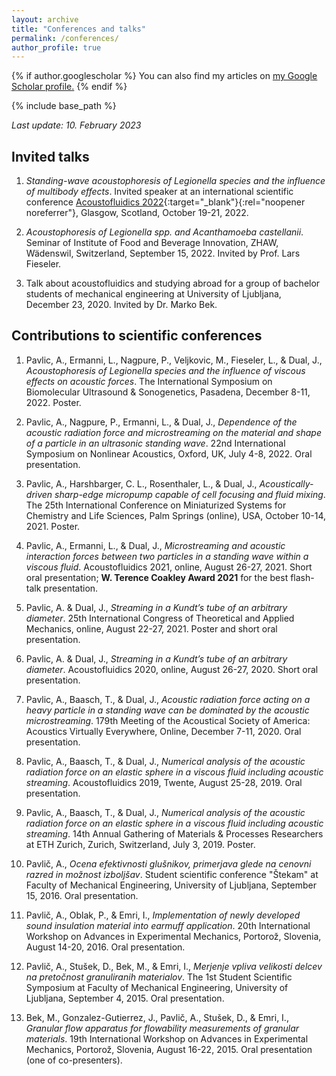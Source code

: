 ```yaml
---
layout: archive
title: "Conferences and talks"
permalink: /conferences/
author_profile: true
---
```


{% if author.googlescholar %}
  You can also find my articles on <u><a href="{{author.googlescholar}}">my Google Scholar profile</a>.</u>
{% endif %}

{% include base_path %}


*Last update: 10. February 2023*

## Invited talks

1. *Standing-wave acoustophoresis of Legionella species and the influence of multibody effects*. Invited speaker at an international scientific conference [Acoustofluidics 2022](https://www.acoustofluidics.net){:target="_blank"}{:rel="noopener noreferrer"}, Glasgow, Scotland, October 19-21, 2022.

1. *Acoustophoresis of Legionella spp. and Acanthamoeba castellanii*. Seminar of Institute of Food and Beverage Innovation, ZHAW, Wädenswil, Switzerland, September 15, 2022. Invited by Prof. Lars Fieseler.

1. Talk about acoustofluidics and studying abroad for a group of bachelor students of mechanical engineering at University of Ljubljana, December 23, 2020. Invited by Dr. Marko Bek.


## Contributions to scientific conferences

1. Pavlic, A., Ermanni, L., Nagpure, P., Veljkovic, M., Fieseler, L., & Dual, J., *Acoustophoresis of Legionella species and the influence of viscous effects on acoustic forces*. The International Symposium on Biomolecular Ultrasound & Sonogenetics, Pasadena, December 8-11, 2022. Poster.

1. Pavlic, A., Nagpure, P., Ermanni, L., & Dual, J., *Dependence of the acoustic radiation force and microstreaming on the material and shape of a particle in an ultrasonic standing wave*. 22nd International Symposium on Nonlinear Acoustics, Oxford, UK, July 4-8, 2022. Oral presentation.

1. Pavlic, A., Harshbarger, C. L., Rosenthaler, L., & Dual, J., *Acoustically-driven sharp-edge micropump capable of cell focusing and fluid mixing*. The 25th International Conference on Miniaturized Systems for Chemistry and Life Sciences, Palm Springs (online), USA, October 10-14, 2021. Poster.

1. Pavlic, A., Ermanni, L., & Dual, J., *Microstreaming and acoustic interaction forces between two particles in a standing wave within a viscous fluid*. Acoustofluidics 2021, online, August 26-27, 2021. Short oral presentation; **W. Terence Coakley Award 2021** for the best flash-talk presentation.

1. Pavlic, A. & Dual, J., *Streaming in a Kundt’s tube of an arbitrary diameter*. 25th International Congress of Theoretical and Applied Mechanics, online, August 22-27, 2021. Poster and short oral presentation.

1. Pavlic, A. & Dual, J., *Streaming in a Kundt’s tube of an arbitrary diameter*. Acoustofluidics 2020, online, August 26-27, 2020. Short oral presentation.

1. Pavlic, A., Baasch, T., & Dual, J., *Acoustic radiation force acting on a heavy particle in a standing wave can be dominated by the acoustic microstreaming*. 179th Meeting of the Acoustical Society of America: Acoustics Virtually Everywhere, Online, December 7-11, 2020. Oral presentation.

1. Pavlic, A., Baasch, T., & Dual, J., *Numerical analysis of the acoustic radiation force on an elastic sphere in a viscous fluid including acoustic streaming*. Acoustofluidics 2019, Twente, August 25-28, 2019. Oral presentation.

1. Pavlic, A., Baasch, T., & Dual, J., *Numerical analysis of the acoustic radiation force on an elastic sphere in a viscous fluid including acoustic streaming*. 14th Annual Gathering of Materials & Processes Researchers at ETH Zurich, Zurich, Switzerland, July 3, 2019. Poster.

1. Pavlič, A., *Ocena efektivnosti glušnikov, primerjava glede na cenovni razred in možnost izboljšav*. Student scientific conference "Štekam" at Faculty of Mechanical Engineering, University of Ljubljana, September 15, 2016. Oral presentation.

1. Pavlič, A., Oblak, P., & Emri, I., *Implementation of newly developed sound insulation material into earmuff application*. 20th International Workshop on Advances in Experimental Mechanics, Portorož, Slovenia, August 14-20, 2016. Oral presentation.

1. Pavlič, A., Stušek, D., Bek, M., & Emri, I., *Merjenje vpliva velikosti delcev na pretočnost granuliranih materialov*. The 1st Student Scientific Symposium at Faculty of Mechanical Engineering, University of Ljubljana, September 4, 2015. Oral presentation.

1. Bek, M., Gonzalez-Gutierrez, J., Pavlič, A., Stušek, D., & Emri, I., *Granular flow apparatus for flowability measurements of granular materials*. 19th International Workshop on Advances in Experimental Mechanics, Portorož, Slovenia, August 16-22, 2015. Oral presentation (one of co-presenters).